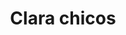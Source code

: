 ---
title: Clara chicos
date: 
draft: false

# descripcion
description : Bolita chica

materials: Plata 925

color: Plateado

dimensions: 8 ml bolita 2cm largo

code: 01-01-0011

type: "Aros"

categories: []

price: $2.330,00

price_eftvo: $1.980,00

# Images
# first image will be shown in the product page
images:
  # - image: "images/path_to_image"
  # La ubicacion de las imagenes es imagenes/Aros/Aros.Colgantes/01-01-0011-clara-chicos
  - image: "./images/aros/colgantes/01-01-0011-bolita-chica_a.jpeg"
  - image: "./images/aros/colgantes/01-01-0011-bolita-chica_b.jpeg"
  - image: "./images/aros/colgantes/01-01-0011-bolita_a.jpeg"
  - image: "./images/aros/colgantes/01-01-0011-bolita_b.jpeg"
---